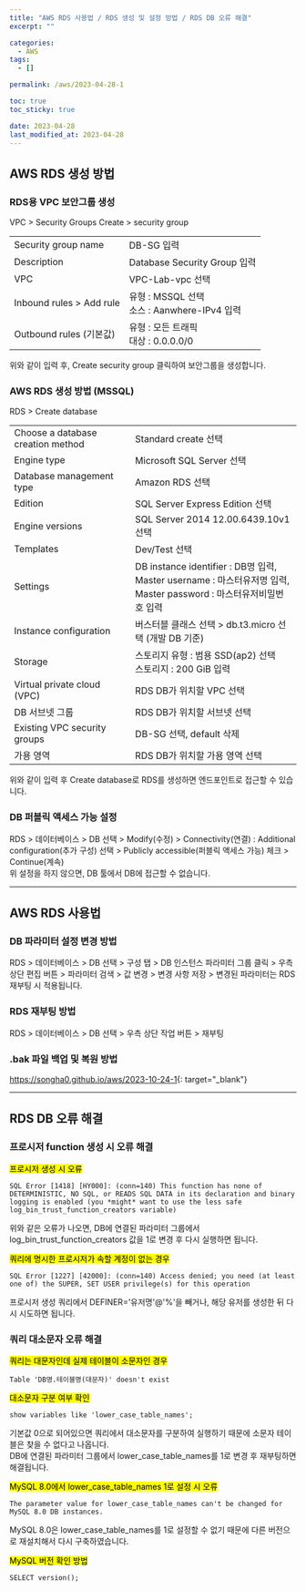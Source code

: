 ```yaml
---
title: "AWS RDS 사용법 / RDS 생성 및 설정 방법 / RDS DB 오류 해결"
excerpt: ""

categories:
  - AWS
tags:
  - []

permalink: /aws/2023-04-28-1

toc: true
toc_sticky: true

date: 2023-04-28
last_modified_at: 2023-04-28
---
```


## AWS RDS 생성 방법

### RDS용 VPC 보안그룹 생성
VPC > Security Groups Create > security group
<table>
  <tbody>
    <tr>
      <td>Security group name</td>
      <td>DB-SG 입력</td>
    </tr>
    <tr>
      <td>Description</td>
      <td>Database Security Group 입력</td>
    </tr>
    <tr>
      <td>VPC</td>
      <td>VPC-Lab-vpc 선택</td>
    </tr>
    <tr>
      <td>Inbound rules &gt; Add rule</td>
      <td>유형 : MSSQL 선택<br>소스 : Aanwhere-IPv4 입력</td>
    </tr>
    <tr>
      <td>Outbound rules (기본값)</td>
      <td>유형 : 모든 트래픽<br>대상 : 0.0.0.0/0</td>
    </tr>
  </tbody>
</table>
위와 같이 입력 후, Create security group 클릭하여 보안그룹을 생성합니다.

### AWS RDS 생성 방법 (MSSQL)
RDS > Create database
<table>
  <tbody>
    <tr>
      <td>Choose a database creation method</td>
      <td>Standard create 선택</td>
    </tr>
    <tr>
      <td>Engine type</td>
      <td>Microsoft SQL Server 선택</td>
    </tr>
    <tr>
      <td>Database management type</td>
      <td>Amazon RDS 선택</td>
    </tr>
    <tr>
      <td>Edition</td>
      <td>SQL Server Express Edition 선택</td>
    </tr>
    <tr>
      <td>Engine versions</td>
      <td>SQL Server 2014 12.00.6439.10v1 선택</td>
    </tr>
    <tr>
      <td>Templates</td>
      <td>Dev/Test 선택</td>
    </tr>
    <tr>
      <td>Settings</td>
      <td>DB instance identifier : DB명 입력,<br>Master username : 마스터유저명 입력,<br>Master password : 마스터유저비밀번호 입력</td>
    </tr>
    <tr>
      <td>Instance configuration</td>
      <td>버스터블 클래스 선택 &gt; db.t3.micro 선택 (개발 DB 기준)</td>
    </tr>
    <tr>
      <td>Storage</td>
      <td>스토리지 유형 : 범용 SSD(ap2) 선택<br>스토리지 : 200 GiB 입력</td>
    </tr>
    <tr>
      <td>Virtual private cloud (VPC)</td>
      <td>RDS DB가 위치할 VPC 선택</td>
    </tr>
    <tr>
      <td>DB 서브넷 그룹</td>
      <td>RDS DB가 위치할 서브넷 선택</td>
    </tr>
    <tr>
      <td>Existing VPC security groups</td>
      <td>DB-SG 선택, default 삭제</td>
    </tr>
    <tr>
      <td>가용 영역</td>
      <td>RDS DB가 위치할 가용 영역 선택</td>
    </tr>
  </tbody>
</table>
위와 같이 입력 후 Create database로 RDS를 생성하면 엔드포인트로 접근할 수 있습니다.

### DB 퍼블릭 액세스 가능 설정
RDS > 데이터베이스 > DB 선택 > Modify(수정) > Connectivity(연결) : Additional configuration(추가 구성) 선택 > Publicly accessible(퍼블릭 액세스 가능) 체크 > Continue(계속)  
위 설정을 하지 않으면, DB 툴에서 DB에 접근할 수 없습니다.

---

## AWS RDS 사용법

### DB 파라미터 설정 변경 방법
RDS > 데이터베이스 > DB 선택 > 구성 탭 > DB 인스턴스 파라미터 그룹 클릭 > 우측 상단 편집 버튼 > 파라미터 검색 > 값 변경 > 변경 사항 저장 > 변경된 파라미터는 RDS 재부팅 시 적용됩니다.

### RDS 재부팅 방법
RDS > 데이터베이스 > DB 선택 > 우측 상단 작업 버튼 > 재부팅

### .bak 파일 백업 및 복원 방법
<https://songha0.github.io/aws/2023-10-24-1>{: target="_blank"}

---

## RDS DB 오류 해결

### 프로시저 function 생성 시 오류 해결

<mark>프로시저 생성 시 오류</mark>
```
SQL Error [1418] [HY000]: (conn=140) This function has none of DETERMINISTIC, NO SQL, or READS SQL DATA in its declaration and binary logging is enabled (you *might* want to use the less safe log_bin_trust_function_creators variable)
```
위와 같은 오류가 나오면, DB에 연결된 파라미터 그룹에서 log_bin_trust_function_creators 값을 1로 변경 후 다시 실행하면 됩니다.

<mark>쿼리에 명시한 프로시저가 속할 계정이 없는 경우</mark>
```
SQL Error [1227] [42000]: (conn=140) Access denied; you need (at least one of) the SUPER, SET USER privilege(s) for this operation
```
프로시저 생성 쿼리에서 DEFINER='유저명'@'%'을 빼거나, 해당 유저를 생성한 뒤 다시 시도하면 됩니다.

### 쿼리 대소문자 오류 해결
<mark>쿼리는 대문자인데 실제 테이블이 소문자인 경우</mark>
```
Table 'DB명.테이블명(대문자)' doesn't exist
```

<mark>대소문자 구분 여부 확인</mark>
```
show variables like 'lower_case_table_names';
```
기본값 0으로 되어있으면 쿼리에서 대소문자를 구분하여 실행하기 때문에 소문자 테이블은 찾을 수 없다고 나옵니다.  
DB에 연결된 파라미터 그룹에서 lower_case_table_names를 1로 변경 후 재부팅하면 해결됩니다.

<mark>MySQL 8.0에서 lower_case_table_names 1로 설정 시 오류</mark>
```
The parameter value for lower_case_table_names can't be changed for MySQL 8.0 DB instances.
```
MySQL 8.0은 lower_case_table_names를 1로 설정할 수 없기 때문에 다른 버전으로 재설치해서 다시 구축하였습니다.

<mark>MySQL 버전 확인 방법</mark>
```
SELECT version();
```